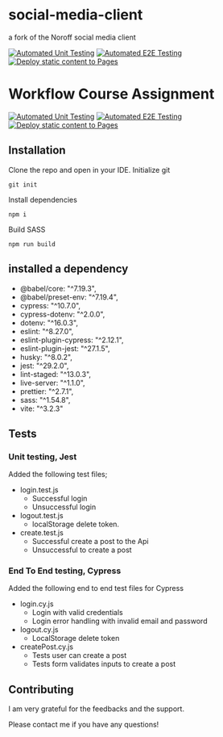 # social-media-client

a fork of the Noroff social media client

[![Automated Unit Testing]()]()
[![Automated E2E Testing]()]()
[![Deploy static content to Pages]()]()
# Workflow Course Assignment

[![Automated Unit Testing]()]()
[![Automated E2E Testing]()]()
[![Deploy static content to Pages]()]()

## Installation

Clone the repo and open in your IDE.
Initialize git
```
git init
```
Install dependencies
```
npm i
```
Build SASS
```
npm run build
```

## installed a dependency
  - @babel/core: "^7.19.3",
  - @babel/preset-env: "^7.19.4",
  - cypress: "^10.7.0",
  - cypress-dotenv: "^2.0.0",
  - dotenv: "^16.0.3",
  - eslint: "^8.27.0",
  - eslint-plugin-cypress: "^2.12.1",
  - eslint-plugin-jest: "^27.1.5",
  - husky: "^8.0.2",
  - jest: "^29.2.0",
  - lint-staged: "^13.0.3",
  - live-server: "^1.1.0",
  - prettier: "^2.7.1",
  - sass: "^1.54.8",
  - vite: "^3.2.3"

## Tests

### Unit testing, Jest

Added the following test files;

- login.test.js
  - Successful login
  - Unsuccessful login
- logout.test.js
  - localStorage delete token.
- create.test.js
  - Successful create a post to the Api
  - Unsuccessful to create a post

### End To End testing, Cypress

Added the following end to end test files for Cypress

- login.cy.js
  - Login with valid credentials
  - Login error handling with invalid email and password
- logout.cy.js
  - LocalStorage delete token
- createPost.cy.js
  - Tests user can create a post
  - Tests form validates inputs to create a post

## Contributing

I am very grateful for the feedbacks and the support. 

Please contact me if you have any questions!
